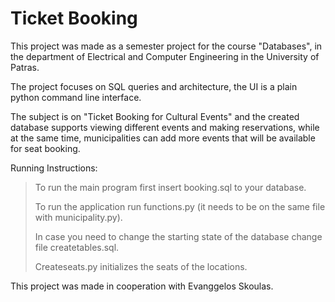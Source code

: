 # Ticket Booking
This project was made as a semester project for the course "Databases", in the department of Electrical and Computer Engineering in the University of Patras.

The project focuses on SQL queries and architecture, the UI is a plain python command line interface.

The subject is  on "Ticket Booking for Cultural Events" and the created database supports viewing different events and making reservations, while at the same time, municipalities can add more events that will be available for seat booking.

Running Instructions:
>To run the main program first insert booking.sql to your database.
>
>To run the application run functions.py (it needs to be on the same file with municipality.py).
>
>In case you need to change the starting state of the database change file createtables.sql.
>
>Createseats.py initializes the seats of the locations.


This project was made in cooperation with Evanggelos Skoulas.
